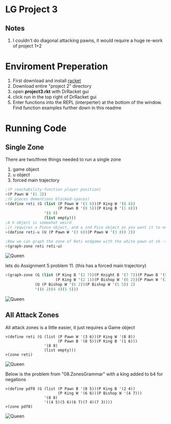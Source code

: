 # LG Project 3

## Notes
1.  I couldn't do diagonal attacking pawns, it would require a huge re-work of project 1+2

# Enviroment Preperation
1. First download and install [racket](https://racket-lang.org/ "Racket Lang")
2. Download entire "project 2" directory
3. open **project3.rkt** with DrRacket gui
4. click run in the top right of DrRacket gui
5. Enter functions into the REPL (interperter) at the bottom of the window. Find function examples further down in this readme

# Running Code
## Single Zone
There are two/three things needed to run a single zone
1.  game object
2.  u object
3.  forced main trajectory
```scheme
;(P reachability-function player position)
>(P Pawn W '(1 2))
;(G pieces dementions blocked-spaces)
>(define reti (G (list (P Pawn W '(3 6))(P King W '(8 8))
                       (P Pawn B '(8 5))(P King B '(1 6)))
                 '(8 8)
                 (list empty)))
;A U object is somewhat weird
;it requires a Piece object, and a snd Pice object as you want it to end up, also horizon
>(define reti-u (U (P Pawn W '(3 6))(P Pawn W '(3 8)) 2))

;Now we can graph the zone of Reti endgame with the white pawn at c6 -> c8
>(graph-zone reti reti-u)
```
![Queen](https://i.imgur.com/5iFCMTA.png)

lets do Assignment 5 problem 11. (this has a forced main trajectory)
```scheme
>(graph-zone (G (list (P King B '(2 7))(P Knight B '(7 7))(P Pawn B '(5 5))
                      (P King W '(2 1))(P Bishop W '(6 2))(P Pawn W '(3 3))(P Pawn W '(4 5))) '(8 8) empty)
             (U (P Bishop W '(6 2))(P Bishop W '(5 5)) 2)
             '((6 2)(4 4)(5 5)))
```
![Queen](https://i.imgur.com/tNN4JTr.png)
## All Attack Zones

All attack zones is a little easier, it just requires a Game object
```racket
>(define reti (G (list (P Pawn W '(3 6))(P King W '(8 8))
                       (P Pawn B '(8 5))(P King B '(1 6)))
                 '(8 8)
                 (list empty)))
>(zone reti)
```
![Queen](https://i.imgur.com/jUyZAD7.png)

Below is the problem from "08.ZonesGrammar" with a king added to b4 for negations
```racket
>(define pdf8 (G (list (P Pawn B '(8 5))(P King B '(2 4))
                       (P King W '(6 6))(P Bishop W '(4 7)))
                 '(8 8)
                 '((4 5)(5 6)(6 7)(7 4)(7 3))))
>(zone pdf8)
```
![Queen](https://i.imgur.com/ZGsCJff.png)